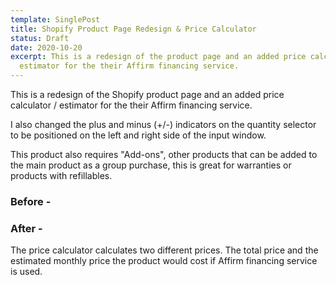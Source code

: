 ```yaml
---
template: SinglePost
title: Shopify Product Page Redesign & Price Calculator
status: Draft
date: 2020-10-20
excerpt: This is a redesign of the product page and an added price calculator /
  estimator for the their Affirm financing service.
---
```

This is a redesign of the Shopify product page and an added price calculator / estimator for the their Affirm financing service.

I also changed the plus and minus (+/-) indicators on the quantity selector to be positioned on the left and right side of the input window.

This product also requires "Add-ons", other products that can be added to the main product as a group purchase, this is great for warranties or products with refillables.

### **Before -**

### **After -**

The price calculator calculates two different prices. The total price and the estimated monthly price the product would cost if Affirm financing service is used.